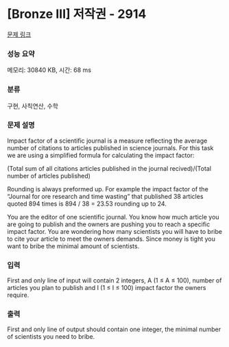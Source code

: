 # [Bronze III] 저작권 - 2914 

[문제 링크](https://www.acmicpc.net/problem/2914) 

### 성능 요약

메모리: 30840 KB, 시간: 68 ms

### 분류

구현, 사칙연산, 수학

### 문제 설명

<p>Impact factor of a scientific journal is a measure reflecting the average number of citations to articles published in science journals. For this task we are using a simplified formula for calculating the impact factor:</p>

<p>(Total sum of all citations articles published in the journal recived)/(Total number of articles published)</p>

<p>Rounding is always preformed up. For example the impact factor of the “Journal for ore research and time wasting” that published 38 articles quoted 894 times is 894 / 38 = 23.53 rounding up to 24.</p>

<p>You are the editor of one scientific journal. You know how much article you are going to publish and the owners are pushing you to reach a specific impact factor. You are wondering how many scientists you will have to bribe to cite your article to meet the owners demands. Since money is tight you want to bribe the minimal amount of scientists.</p>

### 입력 

 <p>First and only line of input will contain 2 integers, A (1 ≤ A ≤ 100), number of articles you plan to publish and I (1 ≤ I ≤ 100) impact factor the owners require.</p>

### 출력 

 <p>First and only line of output should contain one integer, the minimal number of scientists you need to bribe.</p>


